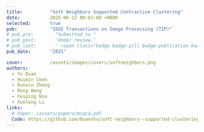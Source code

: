 ```yaml
---
title:          "Soft Neighbors Supported Contrastive Clustering"
date:           2025-06-12 00:01:00 +0800
selected:       true
pub:            "IEEE Transactions on Image Processing (TIP)"
# pub_pre:        "Submitted to "
# pub_post:       'Under review.'
# pub_last:       ' <span class="badge badge-pill badge-publication badge-success">Spotlight</span>'
pub_date:       "2025"

cover:          /assets/images/covers/softneighbors.png
authors:
  - Yu Duan
  - Huimin Chen
  - Runxin Zhang
  - Rong Wang
  - Feiping Nie
  - Xuelong Li
links:
  # Paper: /assets/papers/msgcd.pdf
  Code: https://github.com/DuannYu/soft-neighbors--supported-clustering
---
```

